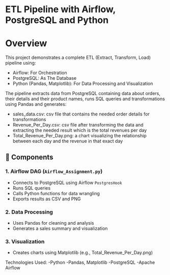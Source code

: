 # ETL Pipeline with Airflow, PostgreSQL and Python
# Overview
This project demonstrates a complete ETL (Extract, Transform, Load) pipeline using:
- Airflow: For Orchestration
- PostgreSQL: As The Database
- Python (Pandas, Matplotlib): For Data Processing and Visualization

The pipeline extracts data from PostgreSQL containing data about orders, their details and their product names, runs SQL queries and transformations using Pandas and generates:
- sales_data.csv: csv file that contains the needed order details for transformations
- Revenue_Per_Day.csv: csv file after transforming the data and extracting the needed result which is the total revenues per day
- Total_Revenue_Per_Day.png: a chart visualizing the relationship between each day and the revenue in that exact day

 ## 🧩 Components
### 1. **Airflow DAG (`Airflow_Assignment.py`)**
- Connects to PostgreSQL using Airflow `PostgresHook`
- Runs SQL queries
- Calls Python functions for data wrangling
- Exports results as CSV and PNG

### 2. **Data Processing**
- Uses Pandas for cleaning and analysis
- Generates a sales summary and visualization

### 3. **Visualization**
- Creates charts using Matplotlib (e.g., Total_Revenue_Per_Day.png)

Technologies Used:
-Python
-Pandas, Matplotlib
-PostgreSQL
-Apache Airflow
